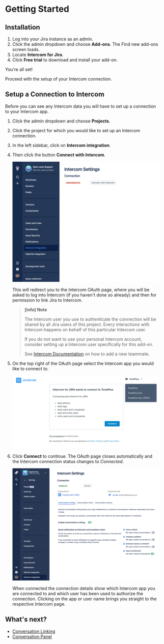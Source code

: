 # Getting Started

## Installation

1. Log into your Jira instance as an admin.
1. Click the admin dropdown and choose **Add-ons**.
   The Find new add-ons screen loads.
1. Locate **Intercom for Jira**.
1. Click **Free trial** to download and install your add-on.

You're all set!

Proceed with the setup of your Intercom connection.

## Setup a Connection to Intercom

Before you can see any Intercom data you will have to set up a connection to your 
Intercom app.

1. Click the admin dropdown and choose **Projects**.

1. Click the project for which you would like to set up an Intercom connection.

1. In the left sidebar, click on **Intercom integration**.

1. Then click the button **Connect with Intercom**.

   ![Connect to Intercom](/assets/addons/intercom/ConnectToIntercom.png)
   
   This will redirect you to the Intercom OAuth page, where you will be asked to
   log into Intercom (if you haven't done so already) and then for permission to 
   link Jira to Intercom.
   
   > **[info] Note**
   >
   > The Intercom user you use to authenticate the connection will be shared by all
   > Jira users of this project. Every interactions with 
   > Intercom happens on behalf of this particular Intercom user.
   > 
   > If you do not want to use your personal Intercom account, consider setting 
   > up a Intercom user specifically for this add-on.
   >
   > See [Intercom Documentation](https://docs.intercom.com/faqs-and-troubleshooting/your-team-inbox/how-do-i-add-or-delete-a-teammate) on how to add a new teammate.
   
1. On the top right of the OAuth page select the Intercom app you would like
   to connect to. 
   
   ![Intercom OAuth Page](/assets/addons/intercom/IntercomOAuthPage.png)
   
1. Click **Connect** to continue. The OAuth page closes automatically and the 
   Intercom connection status changes to _Connected_.
   
   ![Intercom Connected](/assets/addons/intercom/IntercomConnected.png)
   
   When connected the connection details show which Intercom app you are 
   connected to and which user has been used to authorize the connection. 
   Clicking on the app or user name brings you straight to the respective 
   Intercom page.

## What's next?
 
* [Conversation Linking](ConversationLinking.md)
* [Conversation Panel](ConversationPanel.md)